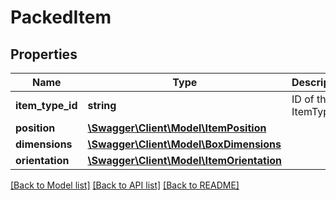 # PackedItem

## Properties
Name | Type | Description | Notes
------------ | ------------- | ------------- | -------------
**item_type_id** | **string** | ID of the ItemType. | 
**position** | [**\Swagger\Client\Model\ItemPosition**](ItemPosition.md) |  | 
**dimensions** | [**\Swagger\Client\Model\BoxDimensions**](BoxDimensions.md) |  | 
**orientation** | [**\Swagger\Client\Model\ItemOrientation**](ItemOrientation.md) |  | 

[[Back to Model list]](../../README.md#documentation-for-models) [[Back to API list]](../../README.md#documentation-for-api-endpoints) [[Back to README]](../../README.md)

